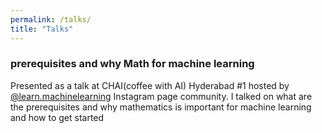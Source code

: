 ```yaml
---
permalink: /talks/
title: "Talks"
---
```


### prerequisites and why Math for machine learning
<p>Presented as a talk at CHAI(coffee with AI) Hyderabad #1 hosted by <a href="https://instagram.com/learn.machinelearning">@learn.machinelearning</a> Instagram page community. I talked on what are the prerequisites and why mathematics is important for machine learning and how to get started</p>
<a href="https://speakerdeck.com/udaykiran/prerequisites-and-why-math-for-machine-learning/"  class="btn btn-info" role="button"> <i class="fa fa-file-powerpoint-o fa-1x" aria-hidden="true"></i></a>
